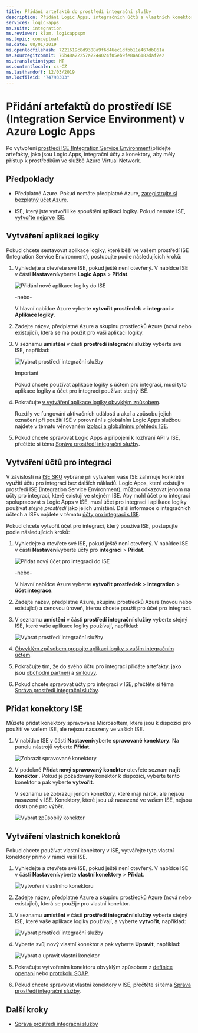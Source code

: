 ```yaml
---
title: Přidání artefaktů do prostředí integrační služby
description: Přidání Logic Apps, integračních účtů a vlastních konektorů do prostředí ISE (Integration Service Environment) pro přístup k virtuálním sítím Azure (virtuální sítě)
services: logic-apps
ms.suite: integration
ms.reviewer: klam, logicappspm
ms.topic: conceptual
ms.date: 08/01/2019
ms.openlocfilehash: 7221619c8d9388a9f6d46ec1dfbb11e467db861a
ms.sourcegitcommit: 76b48a22257a2244024f05eb9fe8aa6182daf7e2
ms.translationtype: MT
ms.contentlocale: cs-CZ
ms.lasthandoff: 12/03/2019
ms.locfileid: "74793303"
---
```

# <a name="add-artifacts-to-your-integration-service-environment-ise-in-azure-logic-apps"></a>Přidání artefaktů do prostředí ISE (Integration Service Environment) v Azure Logic Apps

Po vytvoření [prostředí ISE (Integration Service Environment)](../logic-apps/connect-virtual-network-vnet-isolated-environment-overview.md)přidejte artefakty, jako jsou Logic Apps, integrační účty a konektory, aby měly přístup k prostředkům ve službě Azure Virtual Network.

## <a name="prerequisites"></a>Předpoklady

* Předplatné Azure. Pokud nemáte předplatné Azure, [zaregistrujte si bezplatný účet Azure](https://azure.microsoft.com/free/).

* ISE, který jste vytvořili ke spouštění aplikací logiky. Pokud nemáte ISE, [vytvořte nejprve ISE](../logic-apps/connect-virtual-network-vnet-isolated-environment.md).

<a name="create-logic-apps-environment"></a>

## <a name="create-logic-apps"></a>Vytváření aplikací logiky

Pokud chcete sestavovat aplikace logiky, které běží ve vašem prostředí ISE (Integration Service Environment), postupujte podle následujících kroků:

1. Vyhledejte a otevřete své ISE, pokud ještě není otevřený. V nabídce ISE v části **Nastavení**vyberte **Logic Apps** > **Přidat**.

   ![Přidání nové aplikace logiky do ISE](./media/add-artifacts-integration-service-environment-ise/add-logic-app-to-ise.png)

   -nebo-

   V hlavní nabídce Azure vyberte **vytvořit prostředek** > **integraci** > **Aplikace logiky**.

1. Zadejte název, předplatné Azure a skupinu prostředků Azure (nová nebo existující), která se má použít pro vaši aplikaci logiky.

1. V seznamu **umístění** v části **prostředí integrační služby** vyberte své ISE, například:

   ![Vybrat prostředí integrační služby](./media/add-artifacts-integration-service-environment-ise/create-logic-app-with-integration-service-environment.png)

   > [!IMPORTANT]
   > Pokud chcete používat aplikace logiky s účtem pro integraci, musí tyto aplikace logiky a účet pro integraci používat stejný ISE.

1. Pokračujte [v vytváření aplikace logiky obvyklým způsobem](../logic-apps/quickstart-create-first-logic-app-workflow.md).

   Rozdíly ve fungování aktivačních událostí a akcí a způsobu jejich označení při použití ISE v porovnání s globálním Logic Apps službou najdete v tématu věnovaném [izolaci a globálnímu přehledu ISE](../logic-apps/connect-virtual-network-vnet-isolated-environment-overview.md#difference).

1. Pokud chcete spravovat Logic Apps a připojení k rozhraní API v ISE, přečtěte si téma [Správa prostředí integrační služby](../logic-apps/ise-manage-integration-service-environment.md).

<a name="create-integration-account-environment"></a>

## <a name="create-integration-accounts"></a>Vytváření účtů pro integraci

V závislosti na [ISE SKU](../logic-apps/connect-virtual-network-vnet-isolated-environment-overview.md#ise-level) vybrané při vytváření vaše ISE zahrnuje konkrétní využití účtu pro integraci bez dalších nákladů. Logic Apps, které existují v prostředí ISE (Integration Service Environment), můžou odkazovat jenom na účty pro integraci, které existují ve stejném ISE. Aby mohl účet pro integraci spolupracovat s Logic Apps v ISE, musí účet pro integraci i aplikace logiky používat *stejné prostředí* jako jejich umístění. Další informace o integračních účtech a ISEs najdete v tématu [účty pro integraci s ISE](connect-virtual-network-vnet-isolated-environment-overview.md#create-integration-account-environment).

Pokud chcete vytvořit účet pro integraci, který používá ISE, postupujte podle následujících kroků:

1. Vyhledejte a otevřete své ISE, pokud ještě není otevřený. V nabídce ISE v části **Nastavení**vyberte účty pro **integraci** > **Přidat**.

   ![Přidat nový účet pro integraci do ISE](./media/add-artifacts-integration-service-environment-ise/add-integration-account-to-ise.png)

   -nebo-

   V hlavní nabídce Azure vyberte **vytvořit prostředek** > **Integration** > **účet integrace**.

1. Zadejte název, předplatné Azure, skupinu prostředků Azure (novou nebo existující) a cenovou úroveň, kterou chcete použít pro účet pro integraci.

1. V seznamu **umístění** v části **prostředí integrační služby** vyberte stejný ISE, které vaše aplikace logiky používají, například:

   ![Vybrat prostředí integrační služby](./media/add-artifacts-integration-service-environment-ise/create-integration-account-with-integration-service-environment.png)

1. [Obvyklým způsobem propojte aplikaci logiky s vaším integračním účtem](../logic-apps/logic-apps-enterprise-integration-create-integration-account.md#link-account).

1. Pokračujte tím, že do svého účtu pro integraci přidáte artefakty, jako jsou [obchodní partneři](../logic-apps/logic-apps-enterprise-integration-partners.md) a [smlouvy](../logic-apps/logic-apps-enterprise-integration-agreements.md).

1. Pokud chcete spravovat účty pro integraci v ISE, přečtěte si téma [Správa prostředí integrační služby](../logic-apps/ise-manage-integration-service-environment.md).

<a name="add-ise-connectors-environment"></a>

## <a name="add-ise-connectors"></a>Přidat konektory ISE

Můžete přidat konektory spravované Microsoftem, které jsou k dispozici pro použití ve vašem ISE, ale nejsou nasazeny ve vašich ISE.

1. V nabídce ISE v části **Nastavení**vyberte **spravované konektory**. Na panelu nástrojů vyberte **Přidat**.

   ![Zobrazit spravované konektory](./media/add-artifacts-integration-service-environment-ise/ise-view-managed-connectors.png)

1. V podokně **Přidat nový spravovaný konektor** otevřete seznam **najít konektor** . Pokud je požadovaný konektor k dispozici, vyberte tento konektor a pak vyberte **vytvořit**.

   V seznamu se zobrazují jenom konektory, které mají nárok, ale nejsou nasazené v ISE. Konektory, které jsou už nasazené ve vašem ISE, nejsou dostupné pro výběr.

   ![Vybrat způsobilý konektor](./media/add-artifacts-integration-service-environment-ise/add-managed-connector.png)

<a name="create-custom-connectors-environment"></a>

## <a name="create-custom-connectors"></a>Vytváření vlastních konektorů

Pokud chcete používat vlastní konektory v ISE, vytvářejte tyto vlastní konektory přímo v rámci vaší ISE.

1. Vyhledejte a otevřete své ISE, pokud ještě není otevřený. V nabídce ISE v části **Nastavení**vyberte **vlastní konektory** > **Přidat**.

   ![Vytvoření vlastního konektoru](./media/add-artifacts-integration-service-environment-ise/add-custom-connector-to-ise.png)

1. Zadejte název, předplatné Azure a skupinu prostředků Azure (nová nebo existující), která se použije pro vlastní konektor.

1. V seznamu **umístění** v části **prostředí integrační služby** vyberte stejný ISE, které vaše aplikace logiky používají, a vyberte **vytvořit**, například:

   ![Vybrat prostředí integrační služby](./media/add-artifacts-integration-service-environment-ise/create-custom-connector-with-integration-service-environment.png)

1. Vyberte svůj nový vlastní konektor a pak vyberte **Upravit**, například:

   ![Vybrat a upravit vlastní konektor](./media/add-artifacts-integration-service-environment-ise/edit-custom-connectors.png)

1. Pokračujte vytvořením konektoru obvyklým způsobem z [definice openapi](https://docs.microsoft.com/connectors/custom-connectors/define-openapi-definition#import-the-openapi-definition) nebo [protokolu SOAP](https://docs.microsoft.com/connectors/custom-connectors/create-register-logic-apps-soap-connector#2-define-your-connector).

1. Pokud chcete spravovat vlastní konektory v ISE, přečtěte si téma [Správa prostředí integrační služby](../logic-apps/ise-manage-integration-service-environment.md).

## <a name="next-steps"></a>Další kroky

* [Správa prostředí integrační služby](../logic-apps/ise-manage-integration-service-environment.md)
